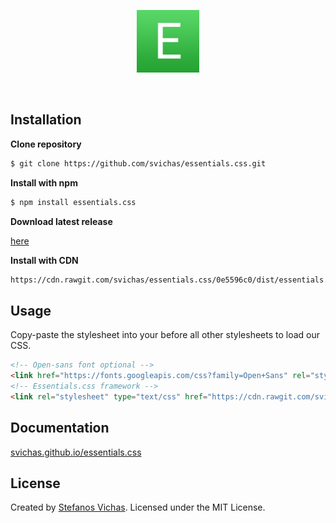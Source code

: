<p align="center">
	<img src="essentials.png" alt="Essentials.css" width=100 height=100>
</p>

<br>

## Installation


**Clone repository**

```sh
$ git clone https://github.com/svichas/essentials.css.git
```


**Install with npm**

```sh
$ npm install essentials.css
```


**Download latest release**

<a href="https://github.com/svichas/essentials.css/releases">here</a>


**Install with CDN**

```html
https://cdn.rawgit.com/svichas/essentials.css/0e5596c0/dist/essentials.min.css
```


## Usage

<p>Copy-paste the stylesheet <link> into your <head> before all other stylesheets to load our CSS.</p>

```html
<!-- Open-sans font optional -->
<link href="https://fonts.googleapis.com/css?family=Open+Sans" rel="stylesheet">
<!-- Essentials.css framework -->
<link rel="stylesheet" type="text/css" href="https://cdn.rawgit.com/svichas/essentials.css/0e5596c0/dist/essentials.min.css">
```


## Documentation

<a href="https://svichas.github.io/essentials.css/">svichas.github.io/essentials.css</a>


## License

<p>Created by <a href="https://github.com/svichas">Stefanos Vichas</a>. Licensed under the MIT License.</p>